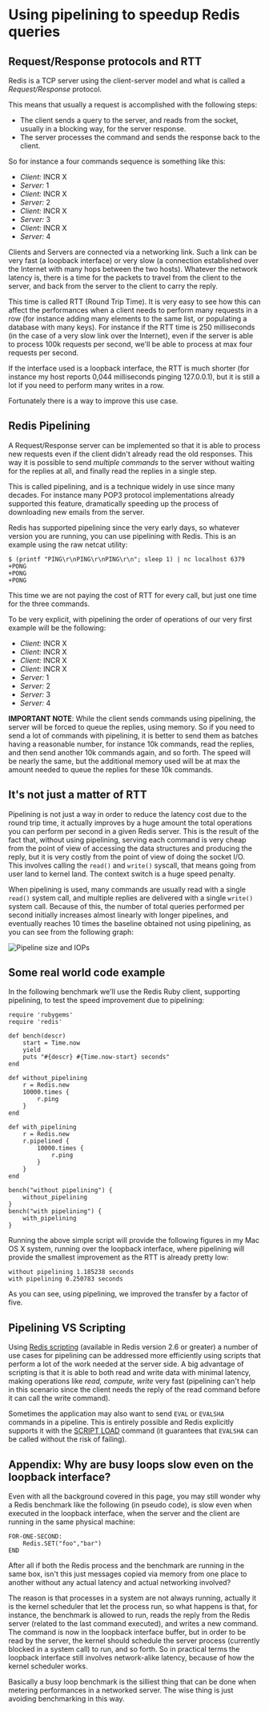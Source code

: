 Using pipelining to speedup Redis queries
===

Request/Response protocols and RTT
---

Redis is a TCP server using the client-server model and what is called a *Request/Response* protocol.

This means that usually a request is accomplished with the following steps:

* The client sends a query to the server, and reads from the socket, usually in a blocking way, for the server response.
* The server processes the command and sends the response back to the client.

So for instance a four commands sequence is something like this:

 * *Client:* INCR X
 * *Server:* 1
 * *Client:* INCR X
 * *Server:* 2
 * *Client:* INCR X
 * *Server:* 3
 * *Client:* INCR X
 * *Server:* 4

Clients and Servers are connected via a networking link. Such a link can be very fast (a loopback interface) or very slow (a connection established over the Internet with many hops between the two hosts). Whatever the network latency is, there is a time for the packets to travel from the client to the server, and back from the server to the client to carry the reply.

This time is called RTT (Round Trip Time). It is very easy to see how this can affect the performances when a client needs to perform many requests in a row (for instance adding many elements to the same list, or populating a database with many keys). For instance if the RTT time is 250 milliseconds (in the case of a very slow link over the Internet), even if the server is able to process 100k requests per second, we'll be able to process at max four requests per second.

If the interface used is a loopback interface, the RTT is much shorter (for instance my host reports 0,044 milliseconds pinging 127.0.0.1), but it is still a lot if you need to perform many writes in a row.

Fortunately there is a way to improve this use case.

Redis Pipelining
---

A Request/Response server can be implemented so that it is able to process new requests even if the client didn't already read the old responses. This way it is possible to send *multiple commands* to the server without waiting for the replies at all, and finally read the replies in a single step.

This is called pipelining, and is a technique widely in use since many decades. For instance many POP3 protocol implementations already supported this feature, dramatically speeding up the process of downloading new emails from the server.

Redis has supported pipelining since the very early days, so whatever version you are running, you can use pipelining with Redis. This is an example using the raw netcat utility:

    $ (printf "PING\r\nPING\r\nPING\r\n"; sleep 1) | nc localhost 6379
    +PONG
    +PONG
    +PONG

This time we are not paying the cost of RTT for every call, but just one time for the three commands.

To be very explicit, with pipelining the order of operations of our very first example will be the following:

 * *Client:* INCR X
 * *Client:* INCR X
 * *Client:* INCR X
 * *Client:* INCR X
 * *Server:* 1
 * *Server:* 2
 * *Server:* 3
 * *Server:* 4

**IMPORTANT NOTE**: While the client sends commands using pipelining, the server will be forced to queue the replies, using memory. So if you need to send a lot of commands with pipelining, it is better to send them as batches having a reasonable number, for instance 10k commands, read the replies, and then send another 10k commands again, and so forth. The speed will be nearly the same, but the additional memory used will be at max the amount needed to queue the replies for these 10k commands.

It's not just a matter of RTT
---

Pipelining is not just a way in order to reduce the latency cost due to the
round trip time, it actually improves by a huge amount the total operations
you can perform per second in a given Redis server. This is the result of the
fact that, without using pipelining, serving each command is very cheap from
the point of view of accessing the data structures and producing the reply,
but it is very costly from the point of view of doing the socket I/O. This
involves calling the `read()` and `write()` syscall, that means going from user
land to kernel land. The context switch is a huge speed penalty.

When pipelining is used, many commands are usually read with a single `read()`
system call, and multiple replies are delivered with a single `write()` system
call. Because of this, the number of total queries performed per second
initially increases almost linearly with longer pipelines, and eventually
reaches 10 times the baseline obtained not using pipelining, as you can
see from the following graph:

![Pipeline size and IOPs](https://redis.io/images/redisdoc/pipeline_iops.png)

Some real world code example
---

In the following benchmark we'll use the Redis Ruby client, supporting pipelining, to test the speed improvement due to pipelining:

    require 'rubygems'
    require 'redis'

    def bench(descr)
        start = Time.now
        yield
        puts "#{descr} #{Time.now-start} seconds"
    end

    def without_pipelining
        r = Redis.new
        10000.times {
            r.ping
        }
    end

    def with_pipelining
        r = Redis.new
        r.pipelined {
            10000.times {
                r.ping
            }
        }
    end

    bench("without pipelining") {
        without_pipelining
    }
    bench("with pipelining") {
        with_pipelining
    }

Running the above simple script will provide the following figures in my Mac OS X system, running over the loopback interface, where pipelining will provide the smallest improvement as the RTT is already pretty low:

    without pipelining 1.185238 seconds
    with pipelining 0.250783 seconds

As you can see, using pipelining, we improved the transfer by a factor of five.

Pipelining VS Scripting
---

Using [Redis scripting](/commands/eval) (available in Redis version 2.6 or greater) a number of use cases for pipelining can be addressed more efficiently using scripts that perform a lot of the work needed at the server side. A big advantage of scripting is that it is able to both read and write data with minimal latency, making operations like *read, compute, write* very fast (pipelining can't help in this scenario since the client needs the reply of the read command before it can call the write command).

Sometimes the application may also want to send `EVAL` or `EVALSHA` commands in a pipeline. This is entirely possible and Redis explicitly supports it with the [SCRIPT LOAD](http://redis.io/commands/script-load) command (it guarantees that `EVALSHA` can be called without the risk of failing).

Appendix: Why are busy loops slow even on the loopback interface?
---

Even with all the background covered in this page, you may still wonder why
a Redis benchmark like the following (in pseudo code), is slow even when
executed in the loopback interface, when the server and the client are running
in the same physical machine:

    FOR-ONE-SECOND:
        Redis.SET("foo","bar")
    END

After all if both the Redis process and the benchmark are running in the same
box, isn't this just messages copied via memory from one place to another without
any actual latency and actual networking involved?

The reason is that processes in a system are not always running, actually it is
the kernel scheduler that let the process run, so what happens is that, for
instance, the benchmark is allowed to run, reads the reply from the Redis server
(related to the last command executed), and writes a new command. The command is
now in the loopback interface buffer, but in order to be read by the server, the
kernel should schedule the server process (currently blocked in a system call)
to run, and so forth. So in practical terms the loopback interface still involves
network-alike latency, because of how the kernel scheduler works.

Basically a busy loop benchmark is the silliest thing that can be done when
metering performances in a networked server. The wise thing is just avoiding
benchmarking in this way.
